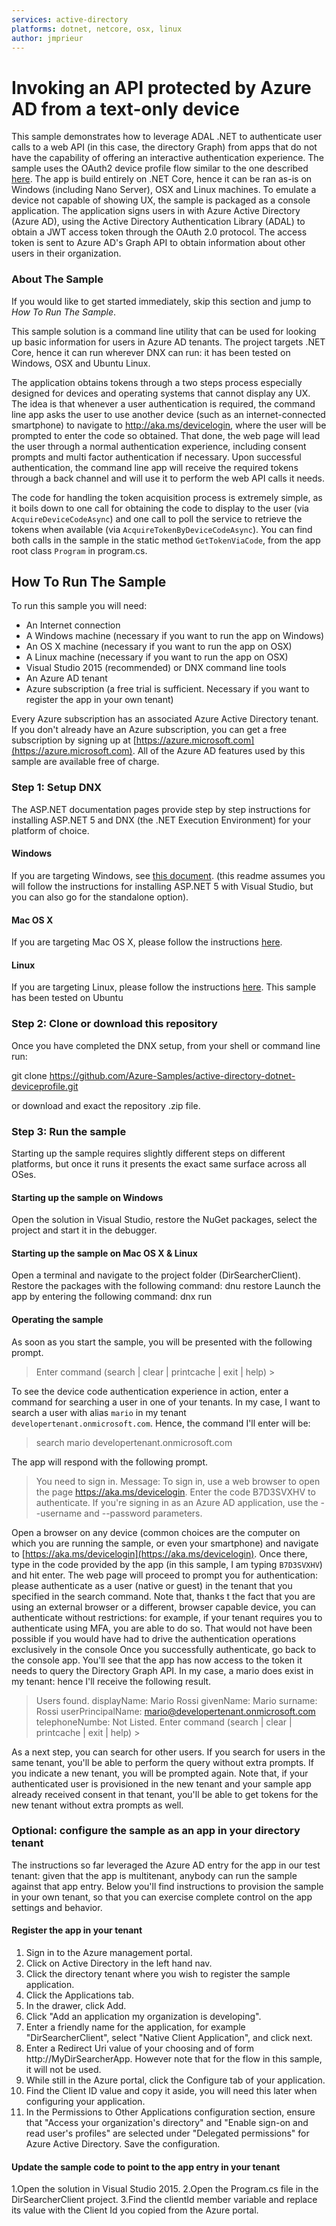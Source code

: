 ```yaml
---
services: active-directory
platforms: dotnet, netcore, osx, linux
author: jmprieur
---
```


# Invoking an API protected by Azure AD from a text-only device

This sample demonstrates how to leverage ADAL .NET to authenticate user calls to a web API (in this case, the directory Graph) from apps that do not have the capability of offering an interactive authentication experience.
The sample uses the OAuth2 device profile flow similar to the one described [here](https://developers.google.com/identity/protocols/OAuth2ForDevices?hl=en). The app is build entirely on .NET Core, hence it can be ran as-is on Windows (including Nano Server), OSX and Linux machines. To emulate a device not capable of showing UX, the sample is packaged as a console application.
The application signs users in with Azure Active Directory (Azure AD), using the Active Directory Authentication Library (ADAL) to obtain a JWT access token through the OAuth 2.0 protocol.  The access token is sent to Azure AD's Graph API to obtain information about other users in their organization.

### About The Sample
If you would like to get started immediately, skip this section and jump to *How To Run The Sample*.

This sample solution is a command line utility that can be used for looking up basic information for users in Azure AD tenants. The project targets .NET Core, hence it can run wherever DNX can run: it has been tested on Windows, OSX and Ubuntu Linux.

The application obtains tokens through a two steps process especially designed for devices and operating systems that cannot display any UX. The idea is that whenever a user authentication is required, the command line app asks the user to use another device (such as an internet-connected smartphone) to navigate to http://aka.ms/devicelogin, where the user will be prompted to enter the code so obtained. That done, the web page will lead the user through a normal authentication experience, including consent prompts and multi factor authentication if necessary. Upon successful authentication, the command line app will receive the required tokens through a back channel and will use it to perform the web API calls it needs.     

The code for handling the token acquisition process is extremely simple, as it boils down to one call for obtaining the code to display to the user (via `AcquireDeviceCodeAsync`) and one call to poll the service to retrieve the tokens when available (via `AcquireTokenByDeviceCodeAsync`). You can find both calls in the sample in the static method `GetTokenViaCode`, from the app root class `Program` in program.cs.

## How To Run The Sample

To run this sample you will need:
- An Internet connection
- A Windows machine (necessary if you want to run the app on Windows)
- An OS X machine (necessary if you want to run the app on OSX)
- A Linux machine (necessary if you want to run the app on OSX)
- Visual Studio 2015 (recommended) or DNX command line tools
- An Azure AD tenant
- Azure subscription (a free trial is sufficient. Necessary if you want to register the app in your own tenant)

Every Azure subscription has an associated Azure Active Directory tenant.  If you don't already have an Azure subscription, you can get a free subscription by signing up at [https://azure.microsoft.com](https://azure.microsoft.com).  All of the Azure AD features used by this sample are available free of charge.

### Step 1: Setup DNX

The ASP.NET documentation pages provide step by step instructions for installing ASP.NET 5 and DNX (the .NET Execution Environment) for your platform of choice.
#### Windows
If you are targeting Windows, see [this document](https://docs.asp.net/en/latest/getting-started/installing-on-windows.html).
(this readme assumes you will follow the instructions for installing ASP.NET 5 with Visual Studio, but you can also go for the standalone option).
#### Mac OS X
If you are targeting Mac OS X, please follow the instructions [here](https://docs.asp.net/en/latest/getting-started/installing-on-mac.html). 
#### Linux
If you are targeting Linux, please follow the instructions [here](https://docs.asp.net/en/latest/getting-started/installing-on-linux.html). This sample has been tested on Ubuntu 

### Step 2: Clone or download this repository

Once you have completed the DNX setup, from your shell or command line run:

git clone https://github.com/Azure-Samples/active-directory-dotnet-deviceprofile.git 

or download and exact the repository .zip file.


### Step 3: Run the sample

Starting up the sample requires slightly different steps on different platforms, but once it runs it presents the exact same surface across all OSes.   

#### Starting up the sample on Windows
Open the solution in Visual Studio, restore the NuGet packages, select the project and start it in the debugger.

#### Starting up the sample on Mac OS X & Linux
Open a terminal and navigate to the project folder (DirSearcherClient).
Restore the packages with the following command:
    dnu restore
Launch the app by entering the following command:
    dnx run

#### Operating the sample

As soon as you start the sample, you will be presented with the following prompt.

>  Enter command (search | clear | printcache | exit | help) >

To see the device code authentication experience in action, enter a command for searching a user in one of your tenants. In my case, I want to search a user with alias `mario` in my tenant `developertenant.onmicrosoft.com`. Hence, the command I'll enter will be:

> search mario developertenant.onmicrosoft.com

The app will respond with the following prompt.

> You need to sign in.
> Message: To sign in, use a web browser to open the page https://aka.ms/devicelogin. Enter the code B7D3SVXHV to authenticate. If you're signing in as an Azure AD application, use the --username and --password parameters.

Open a browser on any device (common choices are the computer on which you are running the sample, or even your smartphone) and navigate to [https://aka.ms/devicelogin](https://aka.ms/devicelogin). Once there, type in the code provided by the app (in this sample, I am typing `B7D3SVXHV`) and hit enter.
The web page will proceed to prompt you for authentication: please authenticate as a user (native or guest) in the tenant that you specified in the search command. Note that, thanks t the fact that you are using an external browser or a different, browser capable device, you can authenticate without restrictions: for example, if your tenant requires you to authenticate using MFA, you are able to do so. That would not have been possible if you would have had to drive the authentication operations exclusively in the console
Once you successfully authenticate, go back to the console app. You'll see that the app has now access to the token it needs to query the Directory Graph API. In my case, a mario does exist in my tenant: hence I'll receive the following result.

> Users found.
> displayName: Mario Rossi
> givenName: Mario
> surname: Rossi
> userPrincipalName: mario@developertenant.onmicrosoft.com
> telephoneNumbe: Not Listed.
> Enter command (search | clear | printcache | exit | help) >
> > 

As a next step, you can search for other users. If you search for users in the same tenant, you'll be able to perform the query without extra prompts. If you indicate a new tenant, you will be prompted again. Note that, if your authenticated user is provisioned in the new tenant and your sample app already received consent in that tenant, you'll be able to get tokens for the new tenant without extra prompts as well.   

### Optional: configure the sample as an app in your directory tenant

The instructions so far leveraged the Azure AD entry for the app in our test tenant: given that the app is multitenant, anybody can run the sample against that app entry.
Below you'll find instructions to provision the sample in your own tenant, so that you can exercise complete control on the app settings and behavior. 

#### Register the app in your tenant

1. Sign in to the Azure management portal.
2. Click on Active Directory in the left hand nav.
3. Click the directory tenant where you wish to register the sample application.
4. Click the Applications tab.
5. In the drawer, click Add.
6. Click "Add an application my organization is developing".
7. Enter a friendly name for the application, for example "DirSearcherClient", select "Native Client Application", and click next.
8. Enter a Redirect Uri value of your choosing and of form http://MyDirSearcherApp. However note that for the flow in this sample, it will not be used.
9. While still in the Azure portal, click the Configure tab of your application.
10. Find the Client ID value and copy it aside, you will need this later when configuring your application.
11. In the Permissions to Other Applications configuration section, ensure that "Access your organization's directory" and "Enable sign-on and read user's profiles" are selected under "Delegated permissions" for Azure Active Directory. Save the configuration.


#### Update the sample code to point to the app entry in your tenant

1.Open the solution in Visual Studio 2015.
2.Open the Program.cs file in the DirSearcherClient project.
3.Find the clientId member variable and replace its value with the Client Id you copied from the Azure portal.

